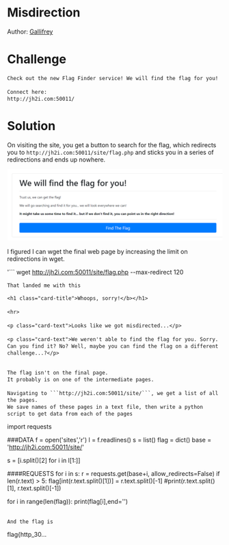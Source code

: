 # Misdirection

Author: [Gallifrey](https://github.com/gallifrey)


# Challenge

```
Check out the new Flag Finder service! We will find the flag for you!

Connect here:
http://jh2i.com:50011/
```

# Solution

On visiting the site, you get a button to search for the flag, which redirects you to ```http://jh2i.com:50011/site/flag.php```
and sticks you in a series of redirections and ends up nowhere.

![](browser.png)

I figured I can wget the final web page by increasing the limit on redirections in wget.

'```
wget http://jh2i.com:50011/site/flag.php --max-redirect 120
```
That landed me with this

```
    <h1 class="card-title">Whoops, sorry!</b></h1>

    <hr>

    <p class="card-text">Looks like we got misdirected...</p>

    <p class="card-text">We weren't able to find the flag for you. Sorry. Can you find it? No? Well, maybe you can find the flag on a different challenge...?</p>

```

The flag isn't on the final page.
It probably is on one of the intermediate pages.

Navigating to ```http://jh2i.com:50011/site/```, we get a list of all the pages. 
We save names of these pages in a text file, then write a python script to get data from each of the pages

```
import requests

###DATA
f = open('sites','r')
l = f.readlines()
s = list()
flag = dict()
base = 'http://jh2i.com:50011/site/'

s = [i.split()[2] for i in l[1:]]

####REQUESTS
for i in s:
	r = requests.get(base+i, allow_redirects=False)
	if len(r.text) > 5:
		flag[int(r.text.split()[1])] = r.text.split()[-1]
		#print(r.text.split()[1], r.text.split()[-1])

for i in range(len(flag)):
	print(flag[i],end='')
```

And the flag is
```
flag{http_30...
